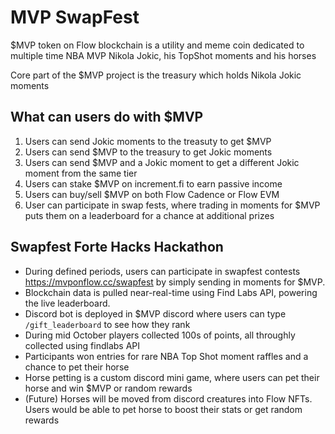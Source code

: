 # MVP SwapFest

$MVP token on Flow blockchain is a utility and meme coin dedicated to multiple time NBA MVP Nikola Jokic, his TopShot moments and his horses

Core part of the $MVP project is the treasury which holds Nikola Jokic moments

## What can users do with $MVP
1. Users can send Jokic moments to the treasuty to get $MVP
1. Users can send $MVP to the treasury to get Jokic moments
1. Users can send $MVP and a Jokic moment to get a different Jokic moment from the same tier
1. Users can stake $MVP on increment.fi to earn passive income
1. Users can buy/sell $MVP on both Flow Cadence or Flow EVM
1. User can participate in swap fests, where trading in moments for $MVP puts them on a leaderboard for a chance at additional prizes

## Swapfest Forte Hacks Hackathon
- During defined periods, users can participate in swapfest contests https://mvponflow.cc/swapfest by simply sending in moments for $MVP.  
- Blockchain data is pulled near-real-time using Find Labs API, powering the live leaderboard.
- Discord bot is deployed in $MVP discord where users can type `/gift_leaderboard` to see how they rank
- During mid October players collected 100s of points, all throughly collected using findlabs API
- Participants won entries for rare NBA Top Shot moment raffles and a chance to pet their horse
- Horse petting is a custom discord mini game, where users can pet their horse and win $MVP or random rewards
- (Future) Horses will be moved from discord creatures into Flow NFTs. Users would be able to pet horse to boost their stats or get random rewards